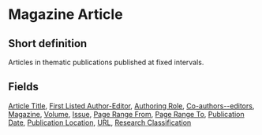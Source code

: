 # Magazine Article
## Short definition
Articles in thematic publications published at fixed intervals.
## Fields
[Article Title](../Object-Fields/Magazine%20Article/Article%20Title.md),
[First Listed Author-Editor](../Object-Fields/Magazine%20Article/First%20Listed%20Author-Editor.md),
[Authoring Role](../Object-Fields/Magazine%20Article/Authoring%20Role.md),
[Co-authors--editors](../Object-Fields/Magazine%20Article/Co-authors--editors.md),
[Magazine](../Object-Fields/Magazine%20Article/Magazine.md),
[Volume](../Object-Fields/Magazine%20Article/Volume.md),
[Issue](../Object-Fields/Magazine%20Article/Issue.md),
[Page Range From](../Object-Fields/Magazine%20Article/Page%20Range%20From.md),
[Page Range To](../Object-Fields/Magazine%20Article/Page%20Range%20To.md),
[Publication Date](../Object-Fields/Magazine%20Article/Publication%20Date.md),
[Publication Location](../Object-Fields/Magazine%20Article/Publication%20Location.md),
[URL](../Object-Fields/Magazine%20Article/URL.md),
[Research Classification](../Object-Fields/Magazine%20Article/Research%20Classification.md)
